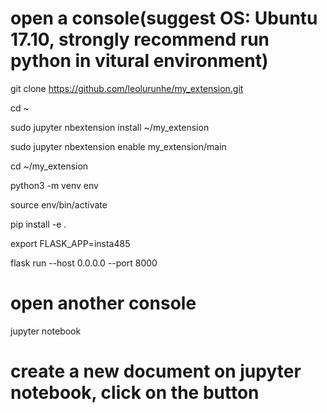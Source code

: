# open a console(suggest OS: Ubuntu 17.10, strongly recommend run python in vitural environment)

git clone https://github.com/leolurunhe/my_extension.git

cd ~

sudo jupyter nbextension install ~/my_extension

sudo jupyter nbextension enable my_extension/main

cd ~/my_extension

python3 -m venv env

source env/bin/activate

pip install -e .

export FLASK_APP=insta485

flask run --host 0.0.0.0 --port 8000

# open another console

jupyter notebook

# create a new document on jupyter notebook, click on the button
